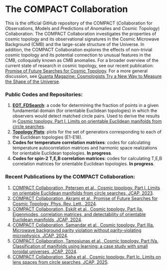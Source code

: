 # The COMPACT Collaboration

This is the official GitHub repository of the COMPACT (*C*ollaboration for *O*bservations, *M*odels and *P*redictions of *A*nomalies and *C*osmic *T*opology) Collaboration. The COMPACT Collaboration investigates the properties of cosmic topology and its observational signatures in the Cosmic Microwave Background (CMB) and the large-scale structure of the Universe. In addition, the COMPACT Collaboration explores the effects of non-trivial cosmic topology and its potential connection to unusual features in the CMB, colloquially known as CMB anomalies. For a broader overview of the current state of research in cosmic topology, see our recent publication: [Promise of Future Searches for Cosmic Topology](https://journals.aps.org/prl/abstract/10.1103/PhysRevLett.132.171501). For a more general discussion, see [Quanta Magazine: Cosmologists Try a New Way to Measure the Shape of the Universe](https://www.quantamagazine.org/cosmologists-try-a-new-way-to-measure-the-shape-of-the-universe-20250127/).


### Public Codes and Repositories: 

1. **[EOT_FDSearch](https://github.com/CompactCollaboration/EOT_FDSearch)**: a code for determining the fraction of points in a given fundamental domain (for orientable Euclidean topologies) in which the observers would detect matched circle pairs. Used to derive the results in [Cosmic topology. Part I. Limits on orientable Euclidean manifolds from circle searches](https://iopscience.iop.org/article/10.1088/1475-7516/2023/01/030).
2. **[Topology Plots](https://github.com/CompactCollaboration/TopologyPlots)**: plots for the set of generators corresponding to each of the Euclidean topologies (E1-E18).
3. **Codes for temperature correlation matrixes**: codes for calculating temperature autocorrelation matrices and harmonic space realizations for orientable Euclidean topologies. **In progress**.
4. **Codes for spin-2 T,E,B correlation matrices**: codes for calculating T,E,B correlation matrices for orientable Euclidean topologies. **In progress**.


### Recent Publications by the COMPACT Collaboration: 

1. [COMPACT Collaboration, Petersen et al., Cosmic topology. Part I. Limits on orientable Euclidean manifolds from circle searches, JCAP, 2023](https://iopscience.iop.org/article/10.1088/1475-7516/2023/01/030).
2. [COMPACT Collaboration, Akrami et al., Promise of Future Searches for Cosmic Topology, Phys. Rev. Lett., 2024](https://journals.aps.org/prl/abstract/10.1103/PhysRevLett.132.171501).
3. [COMPACT Collaboration, Eskilt et al., Cosmic topology. Part IIa. Eigenmodes, correlation matrices, and detectability of orientable Euclidean manifolds, JCAP, 2024](https://iopscience.iop.org/article/10.1088/1475-7516/2024/03/036).
4. [COMPACT Collaboration, Samandar et al., Cosmic topology. Part IIIa. Microwave background parity violation without parity-violating microphysics, JCAP, 2024](https://iopscience.iop.org/article/10.1088/1475-7516/2024/11/020).
5. [COMPACT Collaboration, Tamosiunas et al., Cosmic topology. Part IVa. Classification of manifolds using learning: a case study with small toroidal universes, JCAP, 2024](https://iopscience.iop.org/article/10.1088/1475-7516/2024/09/057).
6. [COMPACT Collaboration, Saha et al., Cosmic topology. Part Ic. Limits on lens spaces from circle searches, JCAP, 2025](https://iopscience.iop.org/article/10.1088/1475-7516/2025/01/004).

